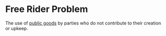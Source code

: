 # Free Rider Problem
The use of [public goods](public-goods-problem.md) by parties who do not contribute to their creation or upkeep.
